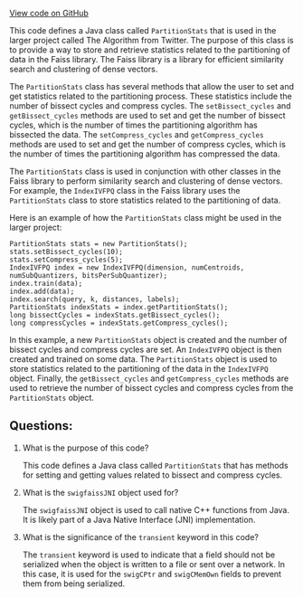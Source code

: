 [View code on GitHub](https://github.com/misbahsy/the-algorithm/ann/src/main/java/com/twitter/ann/faiss/swig/PartitionStats.java)

This code defines a Java class called `PartitionStats` that is used in the larger project called The Algorithm from Twitter. The purpose of this class is to provide a way to store and retrieve statistics related to the partitioning of data in the Faiss library. The Faiss library is a library for efficient similarity search and clustering of dense vectors. 

The `PartitionStats` class has several methods that allow the user to set and get statistics related to the partitioning process. These statistics include the number of bissect cycles and compress cycles. The `setBissect_cycles` and `getBissect_cycles` methods are used to set and get the number of bissect cycles, which is the number of times the partitioning algorithm has bissected the data. The `setCompress_cycles` and `getCompress_cycles` methods are used to set and get the number of compress cycles, which is the number of times the partitioning algorithm has compressed the data. 

The `PartitionStats` class is used in conjunction with other classes in the Faiss library to perform similarity search and clustering of dense vectors. For example, the `IndexIVFPQ` class in the Faiss library uses the `PartitionStats` class to store statistics related to the partitioning of data. 

Here is an example of how the `PartitionStats` class might be used in the larger project:

```
PartitionStats stats = new PartitionStats();
stats.setBissect_cycles(10);
stats.setCompress_cycles(5);
IndexIVFPQ index = new IndexIVFPQ(dimension, numCentroids, numSubQuantizers, bitsPerSubQuantizer);
index.train(data);
index.add(data);
index.search(query, k, distances, labels);
PartitionStats indexStats = index.getPartitionStats();
long bissectCycles = indexStats.getBissect_cycles();
long compressCycles = indexStats.getCompress_cycles();
```

In this example, a new `PartitionStats` object is created and the number of bissect cycles and compress cycles are set. An `IndexIVFPQ` object is then created and trained on some data. The `PartitionStats` object is used to store statistics related to the partitioning of the data in the `IndexIVFPQ` object. Finally, the `getBissect_cycles` and `getCompress_cycles` methods are used to retrieve the number of bissect cycles and compress cycles from the `PartitionStats` object.
## Questions: 
 1. What is the purpose of this code?
    
    This code defines a Java class called `PartitionStats` that has methods for setting and getting values related to bissect and compress cycles.

2. What is the `swigfaissJNI` object used for?
    
    The `swigfaissJNI` object is used to call native C++ functions from Java. It is likely part of a Java Native Interface (JNI) implementation.

3. What is the significance of the `transient` keyword in this code?
    
    The `transient` keyword is used to indicate that a field should not be serialized when the object is written to a file or sent over a network. In this case, it is used for the `swigCPtr` and `swigCMemOwn` fields to prevent them from being serialized.